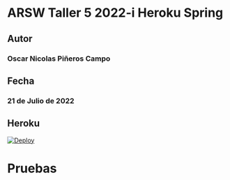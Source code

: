 # ARSW Taller 5 2022-i Heroku Spring

## Autor
### Oscar Nicolas Piñeros Campo

## Fecha

### 21 de Julio de 2022

## Heroku

[![Deploy](https://www.herokucdn.com/deploy/button.svg)]()

# Pruebas

